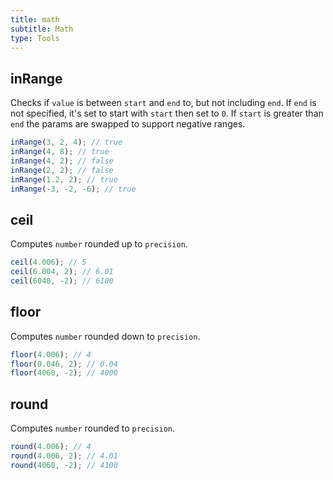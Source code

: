 ```yaml
---
title: math
subtitle: Math
type: Tools
---
```


## inRange

Checks if `value` is between `start` and `end` to, but not including `end`. If `end` is not specified, it's set to start with `start` then set to `0`. If `start` is greater than `end` the params are swapped to support negative ranges.

```ts
inRange(3, 2, 4); // true
inRange(4, 8); // true
inRange(4, 2); // false
inRange(2, 2); // false
inRange(1.2, 2); // true
inRange(-3, -2, -6); // true
```

## ceil

Computes `number` rounded up to `precision`.

```ts
ceil(4.006); // 5
ceil(6.004, 2); // 6.01
ceil(6040, -2); // 6100
```

## floor

Computes `number` rounded down to `precision`.

```ts
floor(4.006); // 4
floor(0.046, 2); // 0.04
floor(4060, -2); // 4000
```

## round

Computes `number` rounded to `precision`.

```ts
round(4.006); // 4
round(4.006, 2); // 4.01
round(4060, -2); // 4100
```
